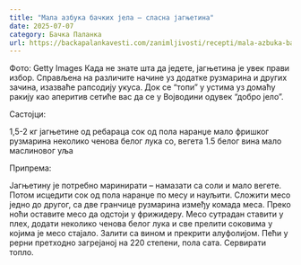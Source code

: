 ```yaml
---
title: "Мала азбука бачких јела – сласна јагњетина"
date: 2025-07-07
category: Бачка Паланка
url: https://backapalankavesti.com/zanimljivosti/recepti/mala-azbuka-backih-jela-veoma-slasna-jagnjetina/
---
```


Фото: Getty Images
            Када не знате шта да једете, јагњетина је увек прави избор. Справљена на различите начине уз додатке рузмарина и других зачина, изазваће рапсодију укуса. Док се “топи” у устима уз домаћу ракију као аперитив сетиће вас да се у Војводини одувек “добро јело”.

Састојци:

1,5-2 кг јагњетине од ребараца
сок од пола наранџе
мало фришког рузмарина
неколико ченова белог лука
со, вегета
1.5 белог вина
мало маслиновог уља

Припрема:

Јагњетину је потребно маринирати – намазати са соли и мало вегете. Потом исцедити сок од пола наранџе по месу и науљити. Сложити месо једно до другог, са две гранчице рузмарина између комада меса. Преко ноћи оставите месо да одстоји у фрижидеру.
Месо сутрадан ставити у плех, додати неколико ченова белог лука и све прелити соковима у којима је месо стајало. Залити са вином и прекрити алуфолијом. Пећи у рерни претходно загрејаној на 220 степени, пола сата. Сервирати топло.
